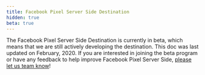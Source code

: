 ```yaml
---
title: Facebook Pixel Server Side Destination
hidden: true
beta: true
---
```

The Facebook Pixel Server Side Destination is currently in beta, which means that we are still actively developing the destination. This doc was last updated on February, 2020. If you are interested in joining the beta program or have any feedback to help improve Facebook Pixel Server Side, [please let us team know](mailto:friends@segment.com)!
